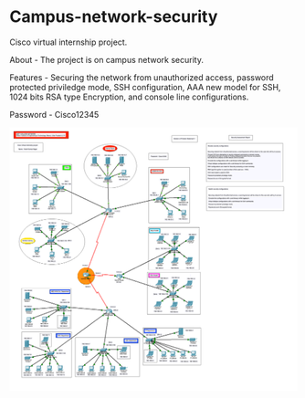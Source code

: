 # Campus-network-security
Cisco virtual internship project.

About - The project is on campus network security.

Features - Securing the network from unauthorized access, password protected priviledge mode, SSH configuration, AAA new model for SSH, 1024 bits RSA type Encryption, and console line configurations.

Password - Cisco12345

![image alt](https://github.com/dev-harsh-nagar/Campus-network-security/blob/65cd9d770c741756a885b8e51d1b8db8e0609dc7/Campus%20network%20cisco%20virtual%20internship%20project.png)
